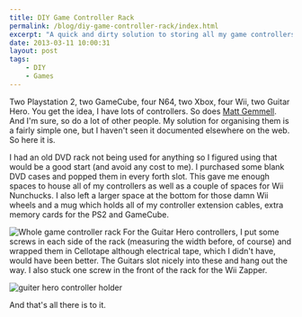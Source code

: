 ```yaml
---
title: DIY Game Controller Rack
permalink: /blog/diy-game-controller-rack/index.html
excerpt: "A quick and dirty solution to storing all my game controllers"
date: 2013-03-11 10:00:31
layout: post
tags:
    - DIY
    - Games
---
```


Two Playstation 2, two GameCube, four N64, two Xbox, four Wii, two Guitar Hero. You get the idea, I have lots of controllers. So does [Matt Gemmell](http://mattgemmell.com/2013/03-02-playing-nintendo-games-on-a-mac/). And I'm sure, so do a lot of other people. My solution for organising them is a fairly simple one, but I haven't seen it documented elsewhere on the web. So here it is.

I had an old DVD rack not being used for anything so I figured using that would be a good start (and avoid any cost to me). I purchased some blank DVD cases and popped them in every forth slot. This gave me enough spaces to house all of my controllers as well as a couple of spaces for Wii Nunchucks. I also left a larger space at the bottom for those damn Wii wheels and a mug which holds all of my controller extension cables, extra memory cards for the PS2 and GameCube.

![Whole game controller rack](http://rmlewisuk.s3.amazonaws.com/diy-game-controller-rack-whole.png) For the Guitar Hero controllers, I put some screws in each side of the rack (measuring the width before, of course) and wrapped them in Cellotape although electrical tape, which I didn't have, would have been better. The Guitars slot nicely into these and hang out the way. I also stuck one screw in the front of the rack for the Wii Zapper.

![guiter hero controller holder](http://rmlewisuk.s3.amazonaws.com/diy-game-controller-rack-guitar.png)

And that's all there is to it.